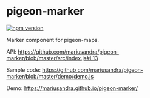 # pigeon-marker

[![npm version](https://img.shields.io/npm/v/pigeon-marker.svg)](https://www.npmjs.com/package/pigeon-marker)

Marker component for pigeon-maps.

API: https://github.com/mariusandra/pigeon-marker/blob/master/src/index.js#L13

Sample code: https://github.com/mariusandra/pigeon-marker/blob/master/demo/demo.js

Demo: https://mariusandra.github.io/pigeon-marker/
